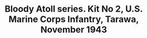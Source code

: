 ---
layout: product
title: "Bloody Atoll series. Kit No 2, U.S. Marine Corps Infantry, Tarawa, November 1943"
price: "1150" 
desc: "1/35 Figura"
img_path: "/assets/img/MBLTD3543.jpg"
brand: "MasterBox"
available: false
special_offer: false
new: false
soon: false
cat: "010000"
subcat: "015300"
subsubcat: "0N/A"
sifra: "MBLTD3543"
popular: false
---